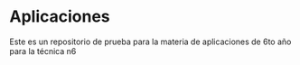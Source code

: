 # Aplicaciones
Este es un repositorio de prueba para la materia de aplicaciones de 6to año para la técnica n6

